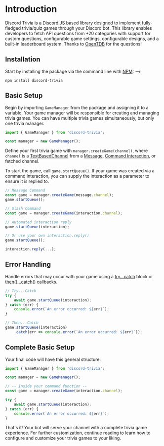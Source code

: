# Introduction

Discord Trivia is a [Discord.JS](https://discord.js.org) based library designed to implement fully-fledged trivia/quiz games through your Discord bot. This library enables developers to fetch API questions from +20 categories with support for custom questions, configurable game settings, configurable designs, and a built-in leaderboard system. Thanks to [OpenTDB](https://opentdb.com) for the questions!

## Installation

Start by installing the package via the command line with [NPM](https://nodejs.org/en/learn/getting-started/an-introduction-to-the-npm-package-manager): -->

```ssh
npm install discord-trivia
```

## Basic Setup

Begin by importing `GameManager` from the package and assigning it to a variable. Your game manager will be responsible for creating and managing trivia games. You can have multiple trivia games simultaneously, but only one trivia manager.

```javascript
import { GameManager } from 'discord-trivia';

const manager = new GameManager();
```

Define your first trivia game with `manager.createGame(channel)`, where `channel` is a [TextBasedChannel](https://discord.js.org/docs/packages/discord.js/14.14.1/TextBasedChannel:TypeAlias) from a [Message](https://discord.js.org/docs/packages/discord.js/14.14.1/Message:Class), [Command Interaction](https://discord.js.org/docs/packages/discord.js/14.14.1/CommandInteraction:Class), or fetched channel.

To start the game, call `game.startQueue()`. If your game was created via a command interaction, you can supply the interaction as a parameter to ensure it is replied to.

```javascript
// Message Command
const game = manager.createGame(message.channel);
game.startQueue();

// Slash Command
const game = manager.createGame(interaction.channel);

// Automated interaction reply
game.startQueue(interaction);

// Or use your own interaction.reply()
game.startQueue(); 

interaction.reply(...);
```

## Error Handling

Handle errors that may occur with your game using a [try...catch](https://developer.mozilla.org/en-US/docs/Web/JavaScript/Reference/Statements/try...catch) block or [then()...catch()](https://developer.mozilla.org/en-US/docs/Web/JavaScript/Reference/Global_Objects/Promise/catch) callbacks.

```javascript
// Try...Catch
try {
    await game.startQueue(interaction);
} catch (err) {
    console.error(`An error occurred: ${err}`);
}

// Then...Catch
game.startQueue(interaction)
    .catch(err => console.error(`An error occurred: ${err}`));
```

## Complete Basic Setup

Your final code will have this general structure:

```javascript
import { GameManager } from 'discord-trivia';

const manager = new GameManager();

// -- Inside your command function --
const game = manager.createGame(interaction.channel);

try {
    await game.startQueue(interaction);
} catch (err) {
    console.error(`An error occurred: ${err}`);
}
```

That's it! Your bot will serve your channel with a complete trivia game experience. For further customization, continue reading to learn how to configure and customize your trivia games to your liking.
